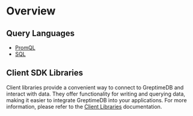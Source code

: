 # Overview

## Query Languages

- [PromQL](./promql.md)
- [SQL](./sql.md)

## Client SDK Libraries

Client libraries provide a convenient way to connect to GreptimeDB and interact with data.
They offer functionality for writing and querying data,
making it easier to integrate GreptimeDB into your applications.
For more information, please refer to the [Client Libraries](/user-guide/client-libraries/overview.md) documentation.